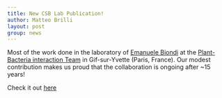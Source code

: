 ```yaml
---
title: New CSB Lab Publication!
author: Matteo Brilli
layout: post
group: news
---
```


Most of the work done in the laboratory of [Emanuele Biondi](https://www.sites.google.com/site/egbiondilab/home) at the [Plant-Bacteria interaction Team](https://www.i2bc.paris-saclay.fr/equipe-plant-bacteria-interactions/) in Gif-sur-Yvette (Paris, France).
Our modest contribution makes us proud that the collaboration is ongoing after ~15 years!

Check it out [here](https://www.biorxiv.org/content/10.1101/2023.03.13.532326v1)